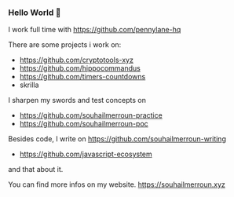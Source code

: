 ### Hello World 👋

I work full time with https://github.com/pennylane-hq

There are some projects i work on:
- https://github.com/cryptotools-xyz
- https://github.com/hippocommandus
- https://github.com/timers-countdowns
- skrilla

I sharpen my swords and test concepts on
- https://github.com/souhailmerroun-practice
- https://github.com/souhailmerroun-poc

Besides code, I write on https://github.com/souhailmerroun-writing
- https://github.com/javascript-ecosystem

and that about it.

You can find more infos on my website. https://souhailmerroun.xyz
